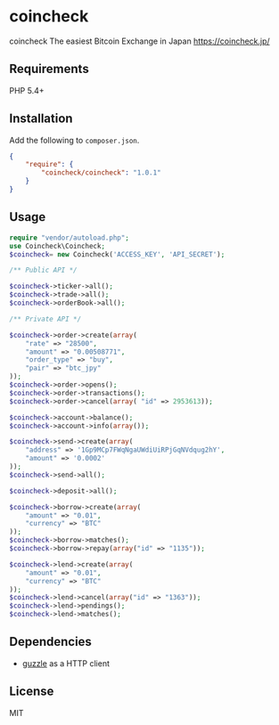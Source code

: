 # coincheck 

coincheck
The easiest Bitcoin Exchange in Japan
https://coincheck.jp/


## Requirements

PHP 5.4+

## Installation

Add the following to `composer.json`.

```json
{
    "require": {
        "coincheck/coincheck": "1.0.1"
    }
}
```

## Usage

```php
require "vendor/autoload.php";
use Coincheck\Coincheck;
$coincheck= new Coincheck('ACCESS_KEY', 'API_SECRET');

/** Public API */

$coincheck->ticker->all();
$coincheck->trade->all();
$coincheck->orderBook->all();

/** Private API */

$coincheck->order->create(array(
    "rate" => "28500",
    "amount" => "0.00508771",
    "order_type" => "buy",
    "pair" => "btc_jpy"
));
$coincheck->order->opens();
$coincheck->order->transactions();
$coincheck->order->cancel(array( "id" => 2953613));

$coincheck->account->balance();
$coincheck->account->info(array());

$coincheck->send->create(array(
    "address" => '1Gp9MCp7FWqNgaUWdiUiRPjGqNVdqug2hY',
    "amount" => '0.0002'
));
$coincheck->send->all();

$coincheck->deposit->all();

$coincheck->borrow->create(array(
    "amount" => "0.01",
    "currency" => "BTC"
));
$coincheck->borrow->matches();
$coincheck->borrow->repay(array("id" => "1135"));

$coincheck->lend->create(array(
    "amount" => "0.01",
    "currency" => "BTC"
));
$coincheck->lend->cancel(array("id" => "1363"));
$coincheck->lend->pendings();
$coincheck->lend->matches();

```


## Dependencies

* [guzzle](http://docs.guzzlephp.org/en/latest/) as a HTTP client

## License
MIT

